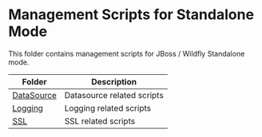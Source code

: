 # Management Scripts for Standalone Mode

This folder contains management scripts for JBoss / Wildfly Standalone mode.


|          Folder       |                 Description                      |
|-----------------------|--------------------------------------------------|
|  [DataSource](datasource)    | Datasource related scripts        |
|  [Logging](logging)    | Logging related scripts        |
|  [SSL](ssl)    | SSL related scripts        |
